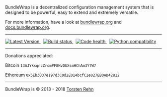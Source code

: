 BundleWrap is a decentralized configuration management system that is designed to be powerful, easy to extend and extremely versatile.

For more information, have a look at [bundlewrap.org](http://bundlewrap.org) and [docs.bundlewrap.org](http://docs.bundlewrap.org).

------------------------------------------------------------------------

<a href="https://pypi.python.org/pypi/bundlewrap/">
    <img src="http://img.shields.io/pypi/v/bundlewrap.svg" alt="Latest Version">
</a>
&nbsp;
<a href="https://travis-ci.org/bundlewrap/bundlewrap">
    <img src="http://img.shields.io/travis/bundlewrap/bundlewrap/master.svg" alt="Build status">
</a>
&nbsp;
<a href="https://landscape.io/github/bundlewrap/bundlewrap/master">
    <img src="https://landscape.io/github/bundlewrap/bundlewrap/master/landscape.svg?style=flat" alt="Code health">
</a>
&nbsp;
<a href="https://pypi.python.org/pypi/bundlewrap/">
    <img src="http://img.shields.io/pypi/pyversions/bundlewrap.svg" alt="Python compatibility">
</a>

------------------------------------------------------------------------

Donations appreciated:

Bitcoin `13AJYksqncZromPF8HvDUXsmHChAm3Y7W7`

Ethereum `0x5Eb3037e197d3C0d2E014bcfC2e027EB0AD42812`

------------------------------------------------------------------------

BundleWrap is © 2013 - 2018 [Torsten Rehn](mailto:torsten@rehn.email)
